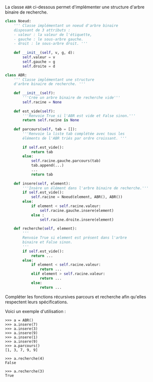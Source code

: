 La classe `ABR` ci-dessous permet d'implémenter une structure d'arbre binaire de recherche.

```python
class Noeud: 
    ''' Classe implémentant un noeud d'arbre binaire  
    disposant de 3 attributs : 
    - valeur : la valeur de l'étiquette, 
    - gauche : le sous-arbre gauche. 
    - droit : le sous-arbre droit. ''' 
 
    def __init__(self, v, g, d): 
        self.valeur = v 
        self.gauche = g 
        self.droite = d 
```
```python
class ABR: 
    ''' Classe implémentant une structure  
    d'arbre binaire de recherche. ''' 
     
    def __init__(self): 
        '''Crée un arbre binaire de recherche vide''' 
        self.racine = None 
         
    def est_vide(self): 
        '''Renvoie True si l'ABR est vide et False sinon.''' 
        return self.racine is None 
     
    def parcours(self, tab = []): 
        '''Renvoie la liste tab complétée avec tous les  
        éléments de l'ABR triés par ordre croissant. ''' 
 
        if self.est_vide(): 
            return tab 
        else: 
            self.racine.gauche.parcours(tab) 
            tab.append(...) 
            ... 
            return tab 
         
    def insere(self, element): 
        '''Insère un élément dans l'arbre binaire de recherche.''' 
        if self.est_vide(): 
            self.racine = Noeud(element, ABR(), ABR()) 
        else: 
            if element < self.racine.valeur: 
                self.racine.gauche.insere(element) 
            else :  
                self.racine.droite.insere(element) 
     
    def recherche(self, element): 
        '''
        Renvoie True si element est présent dans l'arbre  
        binaire et False sinon. 
        ''' 
        if self.est_vide(): 
            return ... 
        else: 
            if element < self.racine.valeur: 
                return ... 
            elif element > self.racine.valeur: 
                return ... 
            else: 
                return ... 
 ```

Compléter les fonctions récursives parcours et recherche afin qu'elles respectent leurs spécifications. 

Voici un exemple d'utilisation : 

    >>> a = ABR() 
    >>> a.insere(7) 
    >>> a.insere(3) 
    >>> a.insere(9) 
    >>> a.insere(1) 
    >>> a.insere(9) 
    >>> a.parcours() 
    [1, 3, 7, 9, 9] 
    
    >>> a.recherche(4) 
    False 
    
    >>> a.recherche(3) 
    True 

